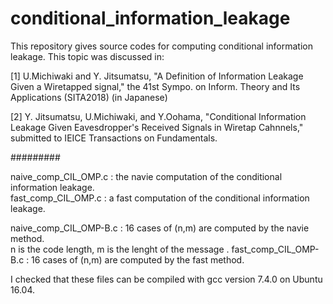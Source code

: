 # conditional_information_leakage

This repository gives source codes for computing conditional information leakage.
This topic was discussed in:

[1] U.Michiwaki and Y. Jitsumatsu, "A Definition of Information Leakage Given a Wiretapped signal," the 41st Sympo. on Inform. Theory and Its Applications (SITA2018) (in Japanese) 

[2] Y. Jitsumatsu, U.Michiwaki, and Y.Oohama, "Conditional Information Leakage Given Eavesdropper's Received Signals in Wiretap Cahnnels," submitted to IEICE Transactions on Fundamentals. 

#########

naive_comp_CIL_OMP.c :  the navie computation of the conditional information leakage.  
fast_comp_CIL_OMP.c :  a fast computation of the conditional information leakage.

naive_comp_CIL_OMP-B.c : 16 cases of (n,m) are computed by the navie method.  
                         n is the code length, m is the lenght of the message . 
fast_comp_CIL_OMP-B.c :  16 cases of (n,m) are computed by the fast method. 

I checked that these files can be compiled with gcc version 7.4.0 on Ubuntu 16.04.

 
